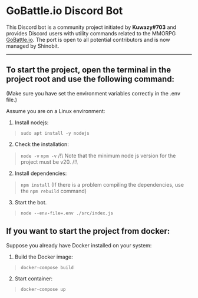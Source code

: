 # GoBattle.io Discord Bot

This Discord bot is a community project initiated by __Kuwazy#703__ and provides Discord users with utility commands related to the MMORPG [GoBattle.io](https://gobattle.io/).
The port is open to all potential contributors and is now managed by Shinobit.

-----------------

## To start the project, open the terminal in the project root and use the following command:
(Make sure you have set the environment variables correctly in the .env file.)

Assume you are on a Linux environment:

1. Install nodejs:
  > `sudo apt install -y nodejs`

2. Check the installation:
  > `node -v`
  > `npm -v`
  /!\ Note that the minimum node js version for the project must be v20. /!\

2. Install dependencies:
  > `npm install`
  (If there is a problem compiling the dependencies, use the `npm rebuild` command)

3. Start the bot.
  > `node --env-file=.env ./src/index.js`

## If you want to start the project from docker:

Suppose you already have Docker installed on your system:

1. Build the Docker image:
  > `docker-compose build`

2. Start container:
  > `docker-compose up`
